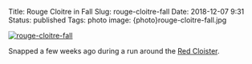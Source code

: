 Title: Rouge Cloitre in Fall
Slug: rouge-cloitre-fall
Date: 2018-12-07 9:31
Status: published
Tags: photo
image: {photo}rouge-cloitre-fall.jpg

[![rouge-cloitre-fall]({photo}rouge-cloitre-fall.jpg "rouge-cloitre-fall")]({static}/pic/rouge-cloitre-fall.jpg)

Snapped a few weeks ago during a run around the [Red Cloister](https://en.wikipedia.org/wiki/Red_Cloister).

